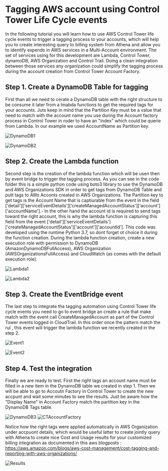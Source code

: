 # Tagging AWS account using Control Tower Life Cycle events

In the following tutorial you will learn how to use AWS Control Tower life cycle events to trigger a tagging process to your accounts, which will help you to create interesting query to billing system from Athena and allow you to identify expends in AWS services in a Multi-Account environment. The set of services using for this development are Lambda, Control Tower, dynamoDB, AWS Organization and Control Trail. Doing a clean integration between those services any organization could simplify the tagging process during the account creation from Control Tower Account Factory.

## Step 1. Create a DynamoDB Table for tagging

First than all we need to cerate a DynamoDB table with the right structure to be consume it later from a lmabda functions to get the required tags for your accounts. Juts keep in mind that the Partition Key must be a value that need to match with the account name you use during the Account factory process in Control Tower in roder to have an "index"  which could be querie from Lambda. In our example we used AccountName as Partition key.

![DynamoDB1](https://github.com/leosolano/ControlTowerTagging/blob/main/images/CreateTable.png)

![DynamoDB2](https://github.com/leosolano/ControlTowerTagging/blob/main/images/CreateItem.png)

## Step 2. Create the Lambda function

Second step is the creation of the lambda function which will be usen then by event bridge to trigger the tagging process. As you can see in the code folder this is a simple python code using boto3 library to use the DynamoDB and AWS Organizations SDK in order to get tags from DynamoDB Table and putt tags to AWs Acconts created in AWS Organizations. The Partition key to get tags is the Account Name that is captiurable from the event in the field ['detail']['serviceEventDetails']['createManagedAccountStatus']['account']['accountName'].- In the other hand the account id is required to send tags toward the right account, this is why the lambda function is capturing this field from the event ['detail']['serviceEventDetails']['createManagedAccountStatus']['account']['accountId']. This code was developed using the runtime Python 3.7, so dont forget ot choice it during the function creation. During the lambda function creation, create a new execution role with permission to DynamoDB (AmazonDynamoDBFullAccess), AWS Organization (AWSOrganizationsFullAccess) and CloudWatch (as comes with the default execution role). 

![Lambda1](https://github.com/leosolano/ControlTowerTagging/blob/main/images/CreateLambda.png)

![Lambda2](https://github.com/leosolano/ControlTowerTagging/blob/main/images/PastetheCode.png)

## Step 3. Create the EventBridge event

The last step to integrate tha tagging automation using Control Tower life cycle events you need to go to event bridge an create a rule that make match with the event call CreateManagedAccount as part of the Control Tower events  logged in CloudTrail. In this order once the pattern match the rul , this event will trigger the lambda function we recently created in the step 2. 

![Event1](https://github.com/leosolano/ControlTowerTagging/blob/main/images/CreateRule.png)

![Event2](https://github.com/leosolano/ControlTowerTagging/blob/main/images/TriggerLambda.png)

## Step 4. Test the integration

Finally we are ready to test. First the right tags an account name must be filled in a new item in the DynamoDB table we created in step 1. Then we will be able to go to Accoutn Factory in Control Tower to create the new accpunt and wait some minutes to see the results. Just be aware how the "Display Name" in Account Factory match the partition key in the DynamoDB Tags table. 

![DynamoDB3](https://github.com/leosolano/ControlTowerTagging/blob/main/images/UpdateItem.png)
![CTAccountFactory](https://github.com/leosolano/ControlTowerTagging/blob/main/images/CreateAccount.png)

Notice how the right tags were applied automatically in AWS Organization under accpuont details, which would be useful latter to create jointly query with Athena to create nice Cost and Usage results for your customized billing integration as documented in this aws blogposts : https://aws.amazon.com/blogs/aws-cost-management/cost-tagging-and-reporting-with-aws-organizations/

![Results](https://github.com/leosolano/ControlTowerTagging/blob/main/images/ResultedTags2.png)




